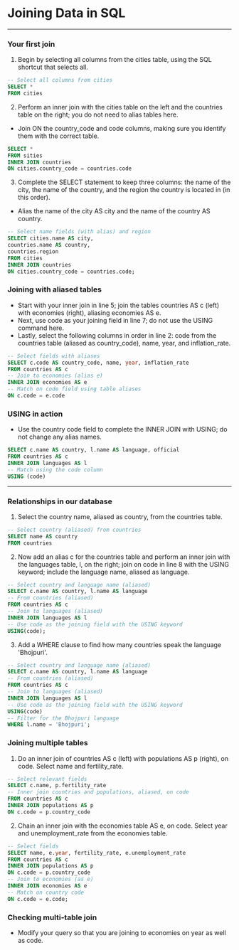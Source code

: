 # Joining Data in SQL
---
### Your first join
1. Begin by selecting all columns from the cities table, using the SQL shortcut that selects all.
```sql
-- Select all columns from cities
SELECT *
FROM cities
```
2. Perform an inner join with the cities table on the left and the countries table on the right; you do not need to alias tables here.
* Join ON the country_code and code columns, making sure you identify them with the correct table.
```sql
SELECT *
FROM sities
INNER JOIN countries
ON cities.country_code = countries.code
```
3. Complete the SELECT statement to keep three columns: the name of the city, the name of the country, and the region the country is located in (in this order).
* Alias the name of the city AS city and the name of the country AS country.
```sql
-- Select name fields (with alias) and region 
SELECT cities.name AS city, 
countries.name AS country, 
countries.region
FROM cities
INNER JOIN countries
ON cities.country_code = countries.code;
```
### Joining with aliased tables
* Start with your inner join in line 5; join the tables countries AS c (left) with economies (right), aliasing economies AS e.
* Next, use code as your joining field in line 7; do not use the USING command here.
* Lastly, select the following columns in order in line 2: code from the countries table (aliased as country_code), name, year, and inflation_rate.
```sql
-- Select fields with aliases
SELECT c.code AS country_code, name, year, inflation_rate
FROM countries AS c
-- Join to economies (alias e)
INNER JOIN economies AS e
-- Match on code field using table aliases
ON c.code = e.code
```  
### USING in action
* Use the country code field to complete the INNER JOIN with USING; do not change any alias names.
```sql
SELECT c.name AS country, l.name AS language, official
FROM countries AS c
INNER JOIN languages AS l
-- Match using the code column
USING (code)
```
---
### Relationships in our database
1. Select the country name, aliased as country, from the countries table.
```sql
-- Select country (aliased) from countries
SELECT name AS country
FROM countries
```
2. Now add an alias c for the countries table and perform an inner join with the languages table, l, on the right; join on code in line 8 with the USING keyword; include the language name, aliased as language.
```sql
-- Select country and language name (aliased)
SELECT c.name AS country, l.name AS language
-- From countries (aliased)
FROM countries AS c
-- Join to languages (aliased)
INNER JOIN languages AS l
-- Use code as the joining field with the USING keyword
USING(code);
```
3. Add a WHERE clause to find how many countries speak the language 'Bhojpuri'.
```sql
-- Select country and language name (aliased)
SELECT c.name AS country, l.name AS language
-- From countries (aliased)
FROM countries AS c
-- Join to languages (aliased)
INNER JOIN languages AS l
-- Use code as the joining field with the USING keyword
USING(code)
-- Filter for the Bhojpuri language
WHERE l.name = 'Bhojpuri';
```
### Joining multiple tables
1. Do an inner join of countries AS c (left) with populations AS p (right), on code. Select name and fertility_rate.
```sql
-- Select relevant fields
SELECT c.name, p.fertility_rate
-- Inner join countries and populations, aliased, on code
FROM countries AS c 
INNER JOIN populations AS p 
ON c.code = p.country_code
```
2. Chain an inner join with the economies table AS e, on code. Select year and unemployment_rate from the economies table.
```sql
-- Select fields
SELECT name, e.year, fertility_rate, e.unemployment_rate
FROM countries AS c
INNER JOIN populations AS p
ON c.code = p.country_code
-- Join to economies (as e)
INNER JOIN economies AS e
-- Match on country code
ON c.code = e.code;
```
### Checking multi-table join
* Modify your query so that you are joining to economies on year as well as code.
